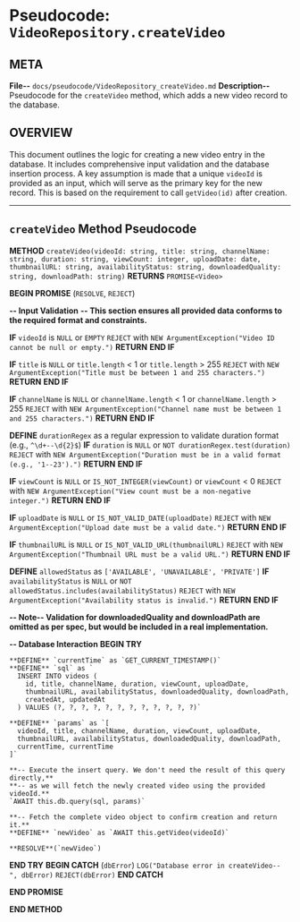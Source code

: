 # Pseudocode: `VideoRepository.createVideo`

## META

**File--** `docs/pseudocode/VideoRepository_createVideo.md`
**Description--** Pseudocode for the `createVideo` method, which adds a new video record to the database.

## OVERVIEW

This document outlines the logic for creating a new video entry in the database. It includes comprehensive input validation and the database insertion process. A key assumption is made that a unique `videoId` is provided as an input, which will serve as the primary key for the new record. This is based on the requirement to call `getVideo(id)` after creation.

---

## `createVideo` Method Pseudocode

**METHOD** `createVideo(videoId: string, title: string, channelName: string, duration: string, viewCount: integer, uploadDate: date, thumbnailURL: string, availabilityStatus: string, downloadedQuality: string, downloadPath: string)`
**RETURNS** `PROMISE<Video>`

**BEGIN PROMISE** (`RESOLVE`, `REJECT`)

  **-- Input Validation**
  **-- This section ensures all provided data conforms to the required format and constraints.**

  **IF** `videoId` is `NULL` or `EMPTY`
    `REJECT` with `NEW ArgumentException("Video ID cannot be null or empty.")`
    **RETURN**
  **END IF**

  **IF** `title` is `NULL` or `title.length` < 1 or `title.length` > 255
    `REJECT` with `NEW ArgumentException("Title must be between 1 and 255 characters.")`
    **RETURN**
  **END IF**

  **IF** `channelName` is `NULL` or `channelName.length` < 1 or `channelName.length` > 255
    `REJECT` with `NEW ArgumentException("Channel name must be between 1 and 255 characters.")`
    **RETURN**
  **END IF**

  **DEFINE** `durationRegex` as a regular expression to validate duration format (e.g., `^\d+--\d{2}$`)
  **IF** `duration` is `NULL` or `NOT durationRegex.test(duration)`
    `REJECT` with `NEW ArgumentException("Duration must be in a valid format (e.g., '1--23').")`
    **RETURN**
  **END IF**

  **IF** `viewCount` is `NULL` or `IS_NOT_INTEGER(viewCount)` or `viewCount` < 0
    `REJECT` with `NEW ArgumentException("View count must be a non-negative integer.")`
    **RETURN**
  **END IF**

  **IF** `uploadDate` is `NULL` or `IS_NOT_VALID_DATE(uploadDate)`
    `REJECT` with `NEW ArgumentException("Upload date must be a valid date.")`
    **RETURN**
  **END IF**

  **IF** `thumbnailURL` is `NULL` or `IS_NOT_VALID_URL(thumbnailURL)`
    `REJECT` with `NEW ArgumentException("Thumbnail URL must be a valid URL.")`
    **RETURN**
  **END IF**

  **DEFINE** `allowedStatus` as `['AVAILABLE', 'UNAVAILABLE', 'PRIVATE']`
  **IF** `availabilityStatus` is `NULL` or `NOT allowedStatus.includes(availabilityStatus)`
    `REJECT` with `NEW ArgumentException("Availability status is invalid.")`
    **RETURN**
  **END IF**

  **-- Note-- Validation for downloadedQuality and downloadPath are omitted as per spec, but would be included in a real implementation.**

  **-- Database Interaction**
  **BEGIN TRY**

    **DEFINE** `currentTime` as `GET_CURRENT_TIMESTAMP()`
    **DEFINE** `sql` as `
      INSERT INTO videos (
        id, title, channelName, duration, viewCount, uploadDate,
        thumbnailURL, availabilityStatus, downloadedQuality, downloadPath,
        createdAt, updatedAt
      ) VALUES (?, ?, ?, ?, ?, ?, ?, ?, ?, ?, ?, ?)`

    **DEFINE** `params` as `[
      videoId, title, channelName, duration, viewCount, uploadDate,
      thumbnailURL, availabilityStatus, downloadedQuality, downloadPath,
      currentTime, currentTime
    ]`

    **-- Execute the insert query. We don't need the result of this query directly,**
    **-- as we will fetch the newly created video using the provided videoId.**
    `AWAIT this.db.query(sql, params)`

    **-- Fetch the complete video object to confirm creation and return it.**
    **DEFINE** `newVideo` as `AWAIT this.getVideo(videoId)`

    **RESOLVE**(`newVideo`)

  **END TRY**
  **BEGIN CATCH** (`dbError`)
    `LOG("Database error in createVideo-- ", dbError)`
    `REJECT(dbError)`
  **END CATCH**

**END PROMISE**

**END METHOD**